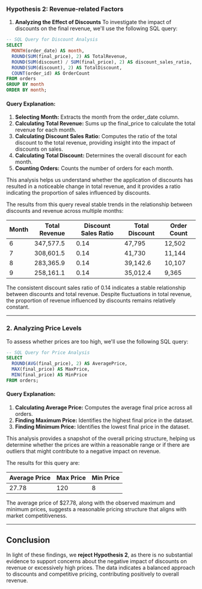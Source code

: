 ### Hypothesis 2: Revenue-related Factors

1. **Analyzing the Effect of Discounts**
To investigate the impact of discounts on the final revenue, we'll use the following SQL query:

```sql
-- SQL Query for Discount Analysis
SELECT
  MONTH(order_date) AS month,
  ROUND(SUM(final_price), 2) AS TotalRevenue,
  ROUND(SUM(discount) / SUM(final_price), 2) AS discount_sales_ratio,
  ROUND(SUM(discount), 2) AS TotalDiscount,
  COUNT(order_id) AS OrderCount
FROM orders
GROUP BY month
ORDER BY month;
```

#### Query Explanation:

1. **Selecting Month:** Extracts the month from the order_date column.
2. **Calculating Total Revenue:** Sums up the final_price to calculate the total revenue for each month.
3. **Calculating Discount Sales Ratio:** Computes the ratio of the total discount to the total revenue, providing insight into the impact of discounts on sales.
4. **Calculating Total Discount:** Determines the overall discount for each month.
5. **Counting Orders:** Counts the number of orders for each month.

This analysis helps us understand whether the application of discounts has resulted in a noticeable change in total revenue, and it provides a ratio indicating the proportion of sales influenced by discounts.

The results from this query reveal stable trends in the relationship between discounts and revenue across multiple months:

| Month | Total Revenue | Discount Sales Ratio | Total Discount | Order Count |
|-------|---------------|-----------------------|-----------------|-------------|
| 6     | 347,577.5     | 0.14                  | 47,795          | 12,502      |
| 7     | 308,601.5     | 0.14                  | 41,730          | 11,144      |
| 8     | 283,365.9     | 0.14                  | 39,142.6        | 10,107      |
| 9     | 258,161.1     | 0.14                  | 35,012.4        | 9,365       |

The consistent discount sales ratio of 0.14 indicates a stable relationship between discounts and total revenue. Despite fluctuations in total revenue, the proportion of revenue influenced by discounts remains relatively constant.


---


### 2. Analyzing Price Levels
To assess whether prices are too high, we'll use the following SQL query:

```sql
-- SQL Query for Price Analysis
SELECT
  ROUND(AVG(final_price), 2) AS AveragePrice,
  MAX(final_price) AS MaxPrice,
  MIN(final_price) AS MinPrice
FROM orders;
```

#### Query Explanation:

1. **Calculating Average Price:** Computes the average final price across all orders.
2. **Finding Maximum Price:** Identifies the highest final price in the dataset.
3. **Finding Minimum Price:** Identifies the lowest final price in the dataset.

This analysis provides a snapshot of the overall pricing structure, helping us determine whether the prices are within a reasonable range or if there are outliers that might contribute to a negative impact on revenue.

The results for this query are:

| Average Price | Max Price | Min Price |
|---------------|-----------|-----------|
| 27.78         | 120       | 8         |

The average price of $27.78, along with the observed maximum and minimum prices, suggests a reasonable pricing structure that aligns with market competitiveness.


---


## Conclusion
In light of these findings, we **reject Hypothesis 2**, as there is no substantial evidence to support concerns about the negative impact of discounts on revenue or excessively high prices. The data indicates a balanced approach to discounts and competitive pricing, contributing positively to overall revenue.
